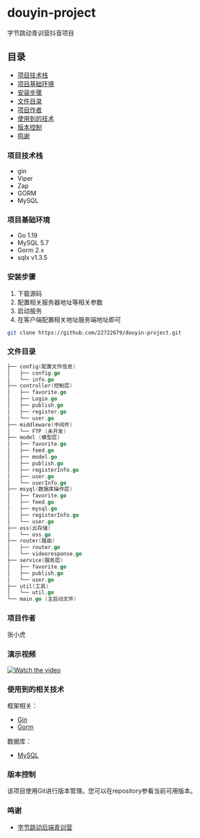 # douyin-project
字节跳动青训营抖音项目

## 目录
- [项目技术栈](#项目技术栈)
- [项目基础环境](#项目基础环境)
- [安装步骤](#安装步骤)
- [文件目录](#文件目录)
- [项目作者](#项目作者)
- [使用到的技术](#使用到的技术)
- [版本控制](#版本控制)
- [鸣谢](#鸣谢)
### 项目技术栈

- gin
- Viper
- Zap
- GORM
- MySQL

### 项目基础环境
- Go 1.19
- MySQL 5.7
- Gorm 2.x
- sqlx v1.3.5

### 安装步骤
1. 下载源码
2. 配置相关服务器地址等相关参数
3. 启动服务
4. 在客户端配置相关地址服务端地址即可
```sh
git clone https://github.com/22722679/douyin-project.git
```
### 文件目录
```go
├── config(配置文件信息)
│   ├── config.go
│   └── info.go
├── controller(控制层)
│   ├── favorite.go
│   ├── Login.go
│   ├── publish.go
│   ├── register.go
│   └── user.go
├── middleware(中间件)
│   └── FTP (未开发)
├── model (模型层)
│   ├── favorite.go
│   ├── feed.go
│   ├── model.go
│   ├── publish.go
│   ├── registerInfo.go
│   ├── user.go
│   └── userInfo.go
├── msyql(数据库操作层)
│   ├── favorite.go
│   ├── feed.go
│   ├── mysql.go
│   ├── registerInfo.go
│   └── user.go
├── oss(云存储)
│   └── oss.go
├── router(路由)
│   ├── router.go
│   └── videoresponse.go
├── service(服务层)
│   ├── favorite.go
│   ├── publish.go
│   └── user.go
├── util(工具)
│   └── util.go
└── main.go (主启动文件)
```

### 项目作者
 张小虎
 
### 演示视频
[![Watch the video](https://lf3-static.bytednsdoc.com/obj/eden-cn/wthJoabvf_lm_tyvmahsWgpi/ljhwZthlaukjlkulzlp/images/introduce.png)](https://www.douyin.com/video/7274510760062111011)

### 使用到的相关技术
框架相关：
- [Gin](https://gin-gonic.com/docs/)
- [Gorm](https://gorm.io/docs/)

数据库：
- [MySQL](https://dev.mysql.com/doc/)
### 版本控制

该项目使用Git进行版本管理。您可以在repository参看当前可用版本。

### 鸣谢

- [字节跳动后端青训营](https://youthcamp.bytedance.com/)
